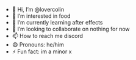 - 👋 Hi, I’m @lovercolin
- 👀 I’m interested in food
- 🌱 I’m currently learning after effects
- 💞️ I’m looking to collaborate on nothing for now
- 📫 How to reach me discord
- 😄 Pronouns: he/him
- ⚡ Fun fact: im a minor x

<!---
lovercolin/lovercolin is a ✨ special ✨ repository because its `README.md` (this file) appears on your GitHub profile.
You can click the Preview link to take a look at your changes.
--->
